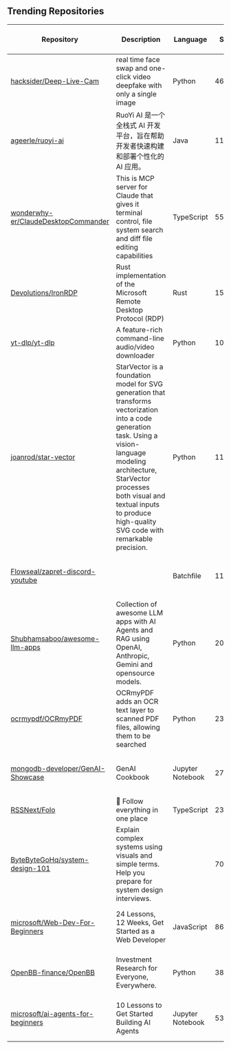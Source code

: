 ## Trending Repositories

| Repository | Description | Language | Stars | Forks | Built By | Current Period Stars |
|------------|-------------|----------|-------|-------|----------|---------------------|
| [hacksider/Deep-Live-Cam](https://github.com/hacksider/Deep-Live-Cam) | real time face swap and one-click video deepfake with only a single image | Python | 46359 | 6907 | [hacksider](https://github.com/hacksider), [KRSHH](https://github.com/KRSHH), [vic4key](https://github.com/vic4key), [pereiraroland26](https://github.com/pereiraroland26), [kier007](https://github.com/kier007) | 359 |
| [ageerle/ruoyi-ai](https://github.com/ageerle/ruoyi-ai) | RuoYi AI 是一个全栈式 AI 开发平台，旨在帮助开发者快速构建和部署个性化的 AI 应用。 | Java | 1158 | 330 | [ageerle](https://github.com/ageerle), [h794629435](https://github.com/h794629435), [xiongmaoTom](https://github.com/xiongmaoTom) | 83 |
| [wonderwhy-er/ClaudeDesktopCommander](https://github.com/wonderwhy-er/ClaudeDesktopCommander) | This is MCP server for Claude that gives it terminal control, file system search and diff file editing capabilities | TypeScript | 556 | 64 | [wonderwhy-er](https://github.com/wonderwhy-er), [calclavia](https://github.com/calclavia), [punkpeye](https://github.com/punkpeye) | 77 |
| [Devolutions/IronRDP](https://github.com/Devolutions/IronRDP) | Rust implementation of the Microsoft Remote Desktop Protocol (RDP) | Rust | 1562 | 79 | [elmarco](https://github.com/elmarco), [CBenoit](https://github.com/CBenoit), [Fotosmile](https://github.com/Fotosmile), [pacmancoder](https://github.com/pacmancoder) | 279 |
| [yt-dlp/yt-dlp](https://github.com/yt-dlp/yt-dlp) | A feature-rich command-line audio/video downloader | Python | 105141 | 8252 | [dstftw](https://github.com/dstftw), [phihag](https://github.com/phihag), [pukkandan](https://github.com/pukkandan), [remitamine](https://github.com/remitamine), [jaimeMF](https://github.com/jaimeMF) | 115 |
| [joanrod/star-vector](https://github.com/joanrod/star-vector) | StarVector is a foundation model for SVG generation that transforms vectorization into a code generation task. Using a vision-language modeling architecture, StarVector processes both visual and textual inputs to produce high-quality SVG code with remarkable precision. | Python | 1196 | 67 | [joanrod](https://github.com/joanrod), [IssamLaradji](https://github.com/IssamLaradji) | 445 |
| [Flowseal/zapret-discord-youtube](https://github.com/Flowseal/zapret-discord-youtube) |  | Batchfile | 11235 | 698 | [Flowseal](https://github.com/Flowseal), [amozebus](https://github.com/amozebus), [fridorin](https://github.com/fridorin), [burnedoutman](https://github.com/burnedoutman), [serpen7](https://github.com/serpen7) | 26 |
| [Shubhamsaboo/awesome-llm-apps](https://github.com/Shubhamsaboo/awesome-llm-apps) | Collection of awesome LLM apps with AI Agents and RAG using OpenAI, Anthropic, Gemini and opensource models. | Python | 20518 | 2424 | [Madhuvod](https://github.com/Madhuvod), [Shubhamsaboo](https://github.com/Shubhamsaboo), [CodeWithCharan](https://github.com/CodeWithCharan), [ksp2000](https://github.com/ksp2000), [gargigupta97](https://github.com/gargigupta97) | 106 |
| [ocrmypdf/OCRmyPDF](https://github.com/ocrmypdf/OCRmyPDF) | OCRmyPDF adds an OCR text layer to scanned PDF files, allowing them to be searched | Python | 23803 | 1563 | [jbarlow83](https://github.com/jbarlow83), [fritz-hh](https://github.com/fritz-hh), [mawi12345](https://github.com/mawi12345), [mara004](https://github.com/mara004) | 854 |
| [mongodb-developer/GenAI-Showcase](https://github.com/mongodb-developer/GenAI-Showcase) | GenAI Cookbook | Jupyter Notebook | 2743 | 493 | [RichmondAlake](https://github.com/RichmondAlake), [Pash10g](https://github.com/Pash10g), [ajosh0504](https://github.com/ajosh0504), [anaiyaraisin](https://github.com/anaiyaraisin), [snarvaez](https://github.com/snarvaez) | 327 |
| [RSSNext/Folo](https://github.com/RSSNext/Folo) | 🧡 Follow everything in one place | TypeScript | 23870 | 1010 | [Innei](https://github.com/Innei), [DIYgod](https://github.com/DIYgod), [hyoban](https://github.com/hyoban), [lawvs](https://github.com/lawvs), [kovsu](https://github.com/kovsu) | 298 |
| [ByteByteGoHq/system-design-101](https://github.com/ByteByteGoHq/system-design-101) | Explain complex systems using visuals and simple terms. Help you prepare for system design interviews. |  | 70345 | 7469 | [slam](https://github.com/slam), [LombardiDaniel](https://github.com/LombardiDaniel), [Stephanvs](https://github.com/Stephanvs), [alastairp](https://github.com/alastairp), [lucasberti](https://github.com/lucasberti) | 435 |
| [microsoft/Web-Dev-For-Beginners](https://github.com/microsoft/Web-Dev-For-Beginners) | 24 Lessons, 12 Weeks, Get Started as a Web Developer | JavaScript | 86478 | 12870 | [jlooper](https://github.com/jlooper), [ManuSquall](https://github.com/ManuSquall), [San1ay](https://github.com/San1ay), [saragibby](https://github.com/saragibby), [silverskyvicto](https://github.com/silverskyvicto) | 322 |
| [OpenBB-finance/OpenBB](https://github.com/OpenBB-finance/OpenBB) | Investment Research for Everyone, Everywhere. | Python | 38751 | 3485 | [jmaslek](https://github.com/jmaslek), [colin99d](https://github.com/colin99d), [montezdesousa](https://github.com/montezdesousa), [deeleeramone](https://github.com/deeleeramone), [DidierRLopes](https://github.com/DidierRLopes) | 266 |
| [microsoft/ai-agents-for-beginners](https://github.com/microsoft/ai-agents-for-beginners) | 10 Lessons to Get Started Building AI Agents | Jupyter Notebook | 5376 | 1681 | [koreyspace](https://github.com/koreyspace), [leestott](https://github.com/leestott), [ShivamGoyal03](https://github.com/ShivamGoyal03), [jun216tee](https://github.com/jun216tee), [aprilspeight](https://github.com/aprilspeight) | 73 |
